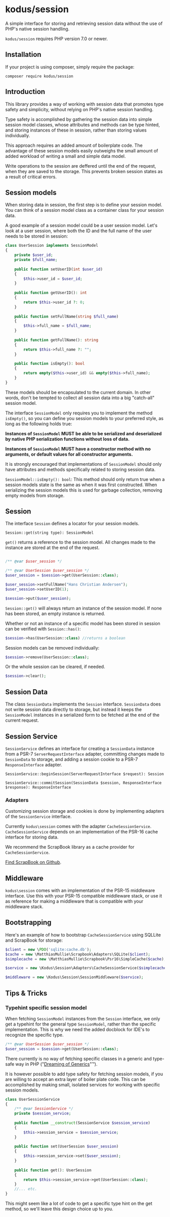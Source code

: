 kodus/session
=============

A simple interface for storing and retrieving session data without the use of PHP's native session handling.

`kodus/session` requires PHP version 7.0 or newer.

## Installation
If your project is using composer, simply require the package:

`composer require kodus/session`

## Introduction
This library provides a way of working with session data that promotes type safety and simplicity, without
relying on PHP's native session handling.

Type safety is accomplished by gathering the session data into simple session model classes, whose attributes and methods
can be type hinted, and storing instances of these in session, rather than storing values individually.

This approach requires an added amount of boilerplate code. The advantage of these session models easily outweighs the
small amount of added workload of writing a small and simple data model.

Write operations to the session are deffered until the end of the request, when they are saved to the storage.
This prevents broken session states as a result of critical errors.

## Session models

When storing data in session, the first step is to define your session model. You can think of a session model class
as a container class for your session data.

A good example of a session model could be a user session model. Let's look at a user session, where both the ID and the
full name of the user needs to be stored in session:

```php
class UserSession implements SessionModel
{
    private $user_id;
    private $full_name;
    
    public function setUserID(int $user_id)
    {
        $this->user_id = $user_id;
    }
    
    public function getUserID(): int
    {
        return $this->user_id ?: 0;
    }
    
    public function setFullName(string $full_name)
    {
        $this->full_name = $full_name;
    }
    
    public function getFullName(): string
    {
        return $this->full_name ?: "";
    }
        
    public function isEmpty(): bool
    {
        return empty($this->user_id) && empty($this->full_name);
    }
}
```

These models should be encapsulated to the current domain. In other words, don't be tempted to collect all session data
into a big "catch-all" session model.

The interface `SessionModel` only requires you to implement the method `isEmpty()`, so you can define you session models
to your preferred style, as long as the following holds true:

**Instances of `SessionModel` MUST be able to be serialized and deserialized by native PHP 
serialization functions without loss of data.**

**Instances of `SessionModel` MUST have a constructor method with no arguments, or default values for all constructor arguments.**

It is strongly encouraged that implementations of `SessionModel` should only have attributes and methods specifically 
related to storing session data.

`SessionModel::isEmpty(): bool`: This method should only return true when a session models state is the same as when it was first constructed. When
serializing the session models this is used for garbage collection, removing empty models from storage.

## Session

The interface `Session` defines a locator for your session models. 

`Session::get(string type): SessionModel`

`get()` returns a reference to the session model. All changes made to the instance are stored at the end of the request.

```php

/** @var $user_session */

```





































 

```php
/** @var UserSession $user_session */
$user_session = $session->get(UserSession::class);

$user_session->setFullName("Hans Christian Andersen");
$user_session->setUserID(1);

$session->put($user_session);
```

`Session::get()` will always return an instance of the session model. If none has been stored, an empty instance is 
returned.

Whether or not an instance of a specific model has been stored in session can be verified with `Session::has()`:

```php
$session->has(UserSession::class) //returns a boolean
```

Session models can be removed individually:

```php
$session->remove(UserSession::class);
```

Or the whole session can be cleared, if needed.

```php
$session->clear();
```

## Session Data 

The class `SessionData` implements the `Session` interface. `SessionData` does not write session data directly to
storage, but instead it keeps the `SessionModel` instances in a serialized form to be fetched at the end of the current
request.

## Session Service

`SessionService` defines an interface for creating a `SessionData` instance from a PSR-7 `ServerRequestInterface`
adapter, committing changes made to `SessionData` to storage, and adding a session cookie to a PSR-7 `ResponseInterface`
adapter.

`SessionService::beginSession(ServerRequestInterface $request): Session`

`SessionService::commitSession(SessionData $session, ResponseInterface $response): ResponseInterface`

### Adapters

Customizing session storage and cookies is done by implementing adapters of the `SessionService` interface.

Currently `kodus\session` comes with the adapter `CacheSessionService`. `CacheSessionService` depends on an
implementation of the PSR-16 cache interface for storing data.

We recommend the ScrapBook library as a cache provider for `CacheSessionService`.

[Find ScrapBook on Github](https://github.com/matthiasmullie/scrapbook).

## Middleware
`kodus\session` comes with an implementation of the PSR-15 middleware interface. Use this with your PSR-15 
compatible middleware stack, or use it as reference for making a middleware that is compatible with your middleware
stack.

## Bootstrapping
Here's an example of how to bootstrap `CacheSessionService` using SQLLite and ScrapBook for storage:

```php
$client = new \PDO('sqlite:cache.db');
$cache = new \MatthiasMullie\Scrapbook\Adapters\SQLite($client);
$simplecache = new \MatthiasMullie\Scrapbook\Psr16\SimpleCache($cache);

$service = new \Kodus\Session\Adapters\CacheSessionService($simplecache, "salt string for session cookie checksum");

$middleware = new \Kodus\Session\SessionMiddleware($service);
```

## Tips & Tricks

### Typehint specific session model

When fetching `SessionModel` instances from the `Session` interface, we only get a typehint for the general type 
`SessionModel`, rather than the specific implementation. This is why we need the added docblock for IDE's to recognize
the specific type.

```php
/** @var UserSession $user_session */
$user_session = $session->get(UserSession::class);
```

There currently is no way of fetching specific classes in a generic and type-safe way in PHP 
("[Dreaming of Generics](https://wiki.php.net/rfc/generics)"&trade;).

It is however possible to add type safety for fetching session models, if you are willing to accept an extra layer
of boiler plate code. This can be accomplished by making small, isolated services for working with specific 
session models.



```php
class UserSessionService
{
    /** @var SessionService */
    private $session_service;
    
    public function __construct(SessionService $session_service)
    {
        $this->session_service = $session_service;
    }
    
    public function set(UserSession $user_session)
    {
        $this->session_service->set($user_session);
    }
    
    public function get(): UserSession
    {
        return $this->session_service->get(UserSession::class);
    }
    //... etc.
}
```
This might seem like a lot of code to get a specific type hint on the get method, so we'll leave this design choice up
to you. 